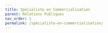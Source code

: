 ```yaml
---
title: Spécialiste en Commercialisation
parent: Relations Publiques
nav_order: 1
permalink: /spécialiste-en-commercialisation/
---
```

